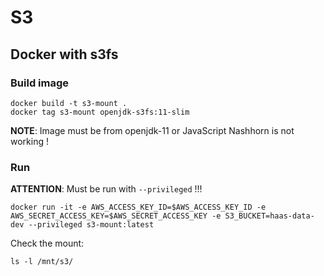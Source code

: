 # S3

## Docker with s3fs

### Build image

```
docker build -t s3-mount .
docker tag s3-mount openjdk-s3fs:11-slim
```

__NOTE__: Image must be from openjdk-11 or JavaScript Nashhorn is not working !

### Run 

__ATTENTION__: Must be run with `--privileged` !!!

```
docker run -it -e AWS_ACCESS_KEY_ID=$AWS_ACCESS_KEY_ID -e AWS_SECRET_ACCESS_KEY=$AWS_SECRET_ACCESS_KEY -e S3_BUCKET=haas-data-dev --privileged s3-mount:latest
```

Check the mount:
```
ls -l /mnt/s3/
```
